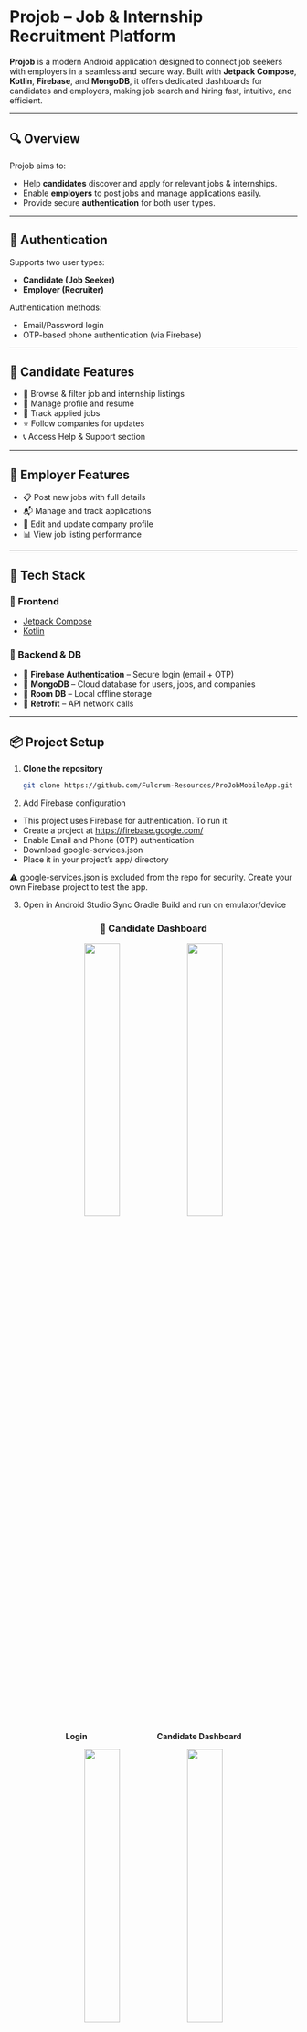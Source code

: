 # Projob – Job & Internship Recruitment Platform

**Projob** is a modern Android application designed to connect job seekers with employers in a seamless and secure way. Built with **Jetpack Compose**, **Kotlin**, **Firebase**, and **MongoDB**, it offers dedicated dashboards for candidates and employers, making job search and hiring fast, intuitive, and efficient.


---

## 🔍 Overview

Projob aims to:
- Help **candidates** discover and apply for relevant jobs & internships.
- Enable **employers** to post jobs and manage applications easily.
- Provide secure **authentication** for both user types.

---

## 🔐 Authentication

Supports two user types:
- **Candidate (Job Seeker)**
- **Employer (Recruiter)**

Authentication methods:
- Email/Password login
- OTP-based phone authentication (via Firebase)

---

## 👤 Candidate Features

- 🔎 Browse & filter job and internship listings  
- 📁 Manage profile and resume  
- 💼 Track applied jobs  
- ⭐ Follow companies for updates  
- 📞 Access Help & Support section  

---

## 🏢 Employer Features

- 📋 Post new jobs with full details  
- 📬 Manage and track applications  
- 🏢 Edit and update company profile  
- 📊 View job listing performance  

---

## 🧰 Tech Stack

### 🔹 Frontend
- [Jetpack Compose](https://developer.android.com/jetpack/compose)
- [Kotlin](https://kotlinlang.org/)

### 🔹 Backend & DB
- 🔗 **Firebase Authentication** – Secure login (email + OTP)  
- 💾 **MongoDB** – Cloud database for users, jobs, and companies  
- 💽 **Room DB** – Local offline storage  
- 🔄 **Retrofit** – API network calls  

---

## 📦 Project Setup

1. **Clone the repository**
   ```bash
   git clone https://github.com/Fulcrum-Resources/ProJobMobileApp.git
2. Add Firebase configuration
- This project uses Firebase for authentication. To run it:
- Create a project at  https://firebase.google.com/
- Enable Email and Phone (OTP) authentication
- Download google-services.json
- Place it in your project’s app/ directory

⚠️ google-services.json is excluded from the repo for security.
Create your own Firebase project to test the app.

3. Open in Android Studio
   Sync Gradle
   Build and run on emulator/device

<h3 align="center">👤 Candidate Dashboard</h3>

<p align="center">
  <img src="https://github.com/user-attachments/assets/85d508cb-05a9-46e2-86ff-9bf874607458" width="35%" />
  <img src="https://github.com/user-attachments/assets/879a0f74-9844-48b4-8b3e-d28e5b25e076" width="35%" />
</p>
<p align="center">
  <b>Login</b> &nbsp;&nbsp;&nbsp;&nbsp;&nbsp;&nbsp;&nbsp;&nbsp;&nbsp;&nbsp;&nbsp;&nbsp;&nbsp;&nbsp;&nbsp;&nbsp;&nbsp;&nbsp;&nbsp;&nbsp;&nbsp;&nbsp;&nbsp;&nbsp;&nbsp;&nbsp;&nbsp;&nbsp;&nbsp;
  <b>Candidate Dashboard</b>
</p>

<p align="center">
  <img src="https://github.com/user-attachments/assets/470138b5-835c-419f-b8ff-3b9212dfefab" width="35%" />
  <img src="https://github.com/user-attachments/assets/a8b67e0f-bd07-4f6d-aef5-4199f5004454" width="35%" />
</p>
<p align="center">
  <b>Candidate Dashboard 2</b> &nbsp;&nbsp;&nbsp;&nbsp;&nbsp;&nbsp;&nbsp;&nbsp;&nbsp;&nbsp;&nbsp;&nbsp;&nbsp;&nbsp;&nbsp;&nbsp;&nbsp;&nbsp;&nbsp;&nbsp;
  <b>Job Listings</b>
</p>

<p align="center">
  <img src="https://github.com/user-attachments/assets/c6c0ae21-46e8-4fe4-baf3-0cfa61608a80" width="35%" />
  <img src="https://github.com/user-attachments/assets/81991e55-5ff5-4e33-b4c4-75aafeeb7f2b" width="35%" />
</p>
<p align="center">
  <b>Apply For Job</b> &nbsp;&nbsp;&nbsp;&nbsp;&nbsp;&nbsp;&nbsp;&nbsp;&nbsp;&nbsp;&nbsp;&nbsp;&nbsp;&nbsp;&nbsp;&nbsp;&nbsp;&nbsp;&nbsp;
  <b>Apply For Job</b>
</p>


<p align="center">
  <img src="https://github.com/user-attachments/assets/1450163e-8bac-4647-be18-ea19001783a9" width="35%" />
  <img src="https://github.com/user-attachments/assets/1f902485-61f2-4851-9810-52130bb9e0bd" width="35%" />
</p>
<p align="center">
  <b>Profile</b> &nbsp;&nbsp;&nbsp;&nbsp;&nbsp;&nbsp;&nbsp;&nbsp;&nbsp;&nbsp;&nbsp;&nbsp;&nbsp;&nbsp;&nbsp;&nbsp;&nbsp;&nbsp;&nbsp;&nbsp;&nbsp;&nbsp;&nbsp;&nbsp;&nbsp;&nbsp;&nbsp;&nbsp;&nbsp;&nbsp;&nbsp;&nbsp;
  <b>Profile</b>
</p>

<br/>

<h3 align="center">🧑‍💼 Employer Screens</h3>

<p align="center">
  <img src="https://github.com/user-attachments/assets/2d0a859a-43d2-443a-9cc0-2b09df567b84" width="35%" />
  <img src="https://github.com/user-attachments/assets/20a76c39-fc57-4e10-ad50-a62b93eab8c0" width="35%" />
</p>
<p align="center">
  <b>Employer Dashboard</b> &nbsp;&nbsp;&nbsp;&nbsp;&nbsp;&nbsp;&nbsp;&nbsp;&nbsp;&nbsp;&nbsp;&nbsp;&nbsp;&nbsp;&nbsp;&nbsp;
  <b>Post Job</b>
</p>

<p align="center">
  <img src="https://github.com/user-attachments/assets/a4a8f158-b6c7-47ab-b8f3-1a016779bb07" width="35%" />
</p>
<p align="center">
  <b>Company Profile</b>
</p>










   


   

🏁 Conclusion
1. This project gave me hands-on experience in:
    Android development with Compose
    Authentication & Firebase integration
    Backend integration using MongoDB
    Designing user-focused features for two distinct user types

   
